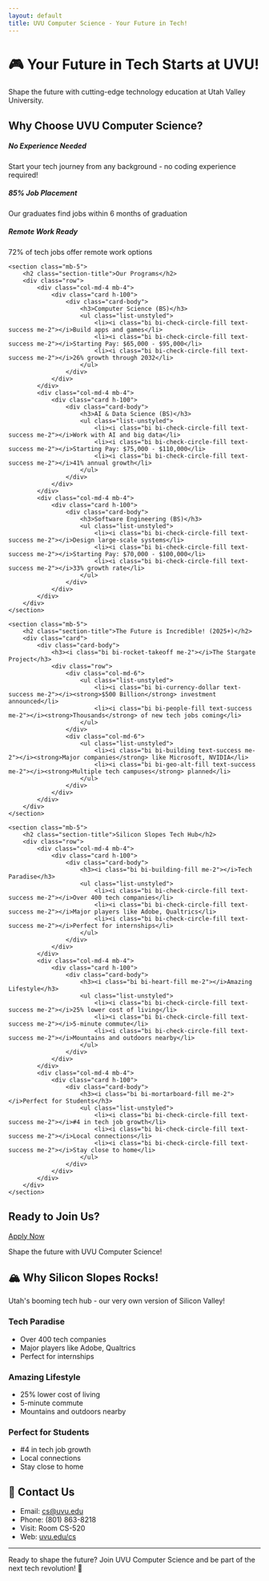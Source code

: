 ```yaml
---
layout: default
title: UVU Computer Science - Your Future in Tech!
---
```


<div class="hero-section">
    <div class="container">
        <h1 class="display-4">🎮 Your Future in Tech Starts at UVU!</h1>
        <p class="lead">Shape the future with cutting-edge technology education at Utah Valley University.</p>
    </div>
</div>

<div class="container">
    <section class="mb-5">
        <h2 class="section-title">Why Choose UVU Computer Science?</h2>
        <div class="row">
            <div class="col-md-4 mb-4">
                <div class="card h-100">
                    <div class="card-body text-center">
                        <i class="bi bi-code-slash feature-icon"></i>
                        <h5 class="card-title">No Experience Needed</h5>
                        <p class="card-text">Start your tech journey from any background - no coding experience required!</p>
                    </div>
                </div>
            </div>
            <div class="col-md-4 mb-4">
                <div class="card h-100">
                    <div class="card-body text-center">
                        <i class="bi bi-graph-up-arrow feature-icon"></i>
                        <h5 class="card-title">85% Job Placement</h5>
                        <p class="card-text">Our graduates find jobs within 6 months of graduation</p>
                    </div>
                </div>
            </div>
            <div class="col-md-4 mb-4">
                <div class="card h-100">
                    <div class="card-body text-center">
                        <i class="bi bi-laptop feature-icon"></i>
                        <h5 class="card-title">Remote Work Ready</h5>
                        <p class="card-text">72% of tech jobs offer remote work options</p>
                    </div>
                </div>
            </div>
        </div>
    </section>

    <section class="mb-5">
        <h2 class="section-title">Our Programs</h2>
        <div class="row">
            <div class="col-md-4 mb-4">
                <div class="card h-100">
                    <div class="card-body">
                        <h3>Computer Science (BS)</h3>
                        <ul class="list-unstyled">
                            <li><i class="bi bi-check-circle-fill text-success me-2"></i>Build apps and games</li>
                            <li><i class="bi bi-check-circle-fill text-success me-2"></i>Starting Pay: $65,000 - $95,000</li>
                            <li><i class="bi bi-check-circle-fill text-success me-2"></i>26% growth through 2032</li>
                        </ul>
                    </div>
                </div>
            </div>
            <div class="col-md-4 mb-4">
                <div class="card h-100">
                    <div class="card-body">
                        <h3>AI & Data Science (BS)</h3>
                        <ul class="list-unstyled">
                            <li><i class="bi bi-check-circle-fill text-success me-2"></i>Work with AI and big data</li>
                            <li><i class="bi bi-check-circle-fill text-success me-2"></i>Starting Pay: $75,000 - $110,000</li>
                            <li><i class="bi bi-check-circle-fill text-success me-2"></i>41% annual growth</li>
                        </ul>
                    </div>
                </div>
            </div>
            <div class="col-md-4 mb-4">
                <div class="card h-100">
                    <div class="card-body">
                        <h3>Software Engineering (BS)</h3>
                        <ul class="list-unstyled">
                            <li><i class="bi bi-check-circle-fill text-success me-2"></i>Design large-scale systems</li>
                            <li><i class="bi bi-check-circle-fill text-success me-2"></i>Starting Pay: $70,000 - $100,000</li>
                            <li><i class="bi bi-check-circle-fill text-success me-2"></i>33% growth rate</li>
                        </ul>
                    </div>
                </div>
            </div>
        </div>
    </section>

    <section class="mb-5">
        <h2 class="section-title">The Future is Incredible! (2025+)</h2>
        <div class="card">
            <div class="card-body">
                <h3><i class="bi bi-rocket-takeoff me-2"></i>The Stargate Project</h3>
                <div class="row">
                    <div class="col-md-6">
                        <ul class="list-unstyled">
                            <li><i class="bi bi-currency-dollar text-success me-2"></i><strong>$500 Billion</strong> investment announced</li>
                            <li><i class="bi bi-people-fill text-success me-2"></i><strong>Thousands</strong> of new tech jobs coming</li>
                        </ul>
                    </div>
                    <div class="col-md-6">
                        <ul class="list-unstyled">
                            <li><i class="bi bi-building text-success me-2"></i><strong>Major companies</strong> like Microsoft, NVIDIA</li>
                            <li><i class="bi bi-geo-alt-fill text-success me-2"></i><strong>Multiple tech campuses</strong> planned</li>
                        </ul>
                    </div>
                </div>
            </div>
        </div>
    </section>

    <section class="mb-5">
        <h2 class="section-title">Silicon Slopes Tech Hub</h2>
        <div class="row">
            <div class="col-md-4 mb-4">
                <div class="card h-100">
                    <div class="card-body">
                        <h3><i class="bi bi-building-fill me-2"></i>Tech Paradise</h3>
                        <ul class="list-unstyled">
                            <li><i class="bi bi-check-circle-fill text-success me-2"></i>Over 400 tech companies</li>
                            <li><i class="bi bi-check-circle-fill text-success me-2"></i>Major players like Adobe, Qualtrics</li>
                            <li><i class="bi bi-check-circle-fill text-success me-2"></i>Perfect for internships</li>
                        </ul>
                    </div>
                </div>
            </div>
            <div class="col-md-4 mb-4">
                <div class="card h-100">
                    <div class="card-body">
                        <h3><i class="bi bi-heart-fill me-2"></i>Amazing Lifestyle</h3>
                        <ul class="list-unstyled">
                            <li><i class="bi bi-check-circle-fill text-success me-2"></i>25% lower cost of living</li>
                            <li><i class="bi bi-check-circle-fill text-success me-2"></i>5-minute commute</li>
                            <li><i class="bi bi-check-circle-fill text-success me-2"></i>Mountains and outdoors nearby</li>
                        </ul>
                    </div>
                </div>
            </div>
            <div class="col-md-4 mb-4">
                <div class="card h-100">
                    <div class="card-body">
                        <h3><i class="bi bi-mortarboard-fill me-2"></i>Perfect for Students</h3>
                        <ul class="list-unstyled">
                            <li><i class="bi bi-check-circle-fill text-success me-2"></i>#4 in tech job growth</li>
                            <li><i class="bi bi-check-circle-fill text-success me-2"></i>Local connections</li>
                            <li><i class="bi bi-check-circle-fill text-success me-2"></i>Stay close to home</li>
                        </ul>
                    </div>
                </div>
            </div>
        </div>
    </section>
</div>

<section class="py-5" style="background-color: var(--uvu-light-gray);">
    <div class="container">
        <h2 class="section-title">Ready to Join Us?</h2>
        <div class="text-center">
            <a href="https://www.uvu.edu/admissions/" class="btn btn-success btn-lg">Apply Now</a>
            <p class="mt-3">Shape the future with UVU Computer Science!</p>
        </div>
    </div>
</section>

## 🏔️ Why Silicon Slopes Rocks!

Utah's booming tech hub - our very own version of Silicon Valley!

### Tech Paradise
- Over 400 tech companies
- Major players like Adobe, Qualtrics
- Perfect for internships

### Amazing Lifestyle
- 25% lower cost of living
- 5-minute commute
- Mountains and outdoors nearby

### Perfect for Students
- #4 in tech job growth
- Local connections
- Stay close to home

## 📱 Contact Us

- Email: [cs@uvu.edu](mailto:cs@uvu.edu)
- Phone: (801) 863-8218
- Visit: Room CS-520
- Web: [uvu.edu/cs](https://www.uvu.edu/cs)

---

Ready to shape the future? Join UVU Computer Science and be part of the next tech revolution! 🚀 